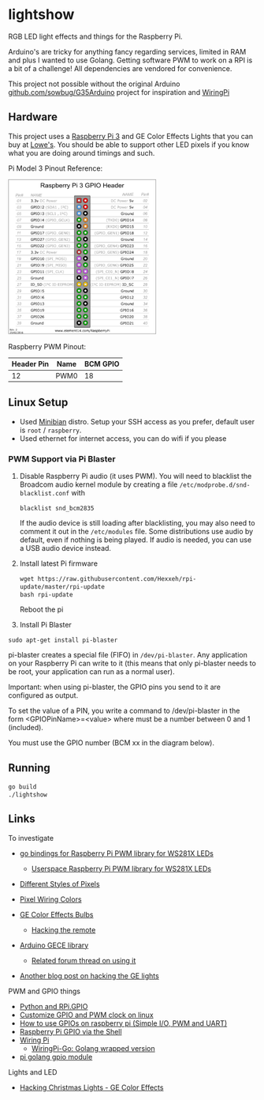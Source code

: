 # lightshow

RGB LED light effects and things for the Raspberry Pi.

Arduino's are tricky for anything fancy regarding services, limited in RAM and plus I wanted to use Golang. Getting software PWM to work on a RPI is a bit of a challenge! All dependencies are vendored for convenience.

This project not possible without the original Arduino [github.com/sowbug/G35Arduino](https://github.com/sowbug/G35Arduino) project for inspiration and [WiringPi](http://wiringpi.com/)

## Hardware

This project uses a [Raspberry Pi 3](https://www.amazon.com/Raspberry-Pi-RASP-PI-3-Model-Motherboard/dp/B01CD5VC92/ref=sr_1_1?s=pc&ie=UTF8&qid=1480741328&sr=1-1&keywords=Raspberry+Pi+3) and GE Color Effects Lights that you can buy at [Lowe's](https://www.lowes.com/pd/GE-Color-Effects-36-Count-29-17-ft-Multi-Function-Color-Changing-G28-LED-Plug-in-Indoor-Outdoor-Christmas-String-Lights-ENERGY-STAR/1000110759). You should be able to support other LED pixels if you know what you are doing around timings and such.

Pi Model 3 Pinout Reference:

<img src="images/pi3_gpio.png" width="300px"/>

Raspberry PWM Pinout:

| Header Pin    | Name          | BCM GPIO |
| ------------- | ------------- | -------- |
| 12            | PWM0          | 18       |

## Linux Setup

* Used [Minibian](https://minibianpi.wordpress.com/download/) distro. Setup your SSH access as you prefer, default user is `root` / `raspberry`.
* Used ethernet for internet access, you can do wifi if you please

### PWM Support via Pi Blaster

1. Disable Raspberry Pi audio (it uses PWM). You will need to blacklist the Broadcom audio kernel module by creating a file `/etc/modprobe.d/snd-blacklist.conf` with

    ```
    blacklist snd_bcm2835
    ```

    If the audio device is still loading after blacklisting, you may also need to comment it out in the `/etc/modules` file. Some distributions use audio by default, even if nothing is being played. If audio is needed, you can use a USB audio device instead.

2. Install latest Pi firmware
    ```
    wget https://raw.githubusercontent.com/Hexxeh/rpi-update/master/rpi-update
    bash rpi-update
    ```
    Reboot the pi

3. Install Pi Blaster
  ```
  sudo apt-get install pi-blaster
  ```

  pi-blaster creates a special file (FIFO) in `/dev/pi-blaster`. Any application on your Raspberry Pi can write to it (this means that only pi-blaster needs to be root, your application can run as a normal user).

  Important: when using pi-blaster, the GPIO pins you send to it are configured as output.

  To set the value of a PIN, you write a command to /dev/pi-blaster in the form &lt;GPIOPinName&gt;=&lt;value&gt; where <value> must be a number between 0 and 1 (included).

  You must use the GPIO number (BCM xx in the diagram below).

## Running

```
go build
./lightshow
```

## Links

To investigate

* [go bindings for Raspberry Pi PWM library for WS281X LEDs](https://github.com/mcuadros/go-rpi-ws281x)
  * [Userspace Raspberry Pi PWM library for WS281X LEDs](https://github.com/jgarff/rpi_ws281x/tree/27229b24028082b2ef9314c6247f621af296486d)


* [Different Styles of Pixels](http://www.doityourselfchristmas.com/wiki/index.php?title=Different_Styles_of_Pixels)
* [Pixel Wiring Colors](http://www.doityourselfchristmas.com/wiki/index.php?title=Pixel_Wiring_Colors)
* [GE Color Effects Bulbs](http://www.geholidaylighting.com/color-effects/us/items/72425)
  * [Hacking the remote](https://lukecyca.com/2013/g35-rf-remote.html)
* [Arduino GECE library](https://github.com/sowbug/G35Arduino)
  * [Related forum thread on using it](http://doityourselfchristmas.com/forums/showthread.php?37502-E1-31-Arduino-GECE-controller)
* [Another blog post on hacking the GE lights](http://culverlabs.co/post/38529142159/christmaslights)

PWM and GPIO things

* [Python and RPi.GPIO](http://raspi.tv/2013/rpi-gpio-0-5-2a-now-has-software-pwm-how-to-use-it)
* [Customize GPIO and PWM clock on linux](https://www.raspberrypi.org/documentation/configuration/pin-configuration.md)
* [How to use GPIOs on raspberry pi (Simple I/O, PWM and UART)](https://sites.google.com/site/semilleroadt/raspberry-pi-tutorials/gpio)
* [Raspberry Pi GPIO via the Shell](https://luketopia.net/2013/07/28/raspberry-pi-gpio-via-the-shell/)
* [Wiring Pi](http://wiringpi.com/)
  * [WiringPi-Go: Golang wrapped version](https://github.com/hugozhu/rpi)
* [pi golang gpio module](https://github.com/stianeikeland/go-rpio/blob/master/rpio.go)

Lights and LED

* [Hacking Christmas Lights -  GE Color Effects](http://www.deepdarc.com/2010/11/27/hacking-christmas-lights/)

